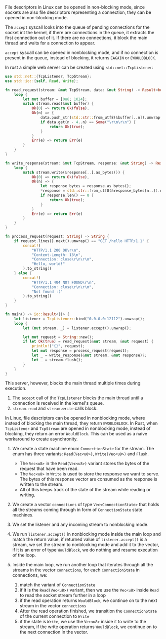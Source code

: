 File descriptors in Linux can be opened in non-blocking mode, since sockets are also file descriptors representing a connection, they can be opened in non-blocking mode.

The `accept` syscall looks into the queue of pending connections for the socket int the kernel, if there are connections in the queue, it extracts the first connection out of it. If there are no connections, it block the main thread and waits for a connection to appear.

`accept` syscall can be opened in nonblocking mode, and if no connection is present in the queue, instead of blocking, it returns `EAGAIN` or `EWOULDBLOCK`.

In rust a simple web server can be created using `std::net::TcpListener`:
```rust
use std::net::{TcpListener, TcpStream};
use std::io::{self, Read, Write};

fn read_request(stream: &mut TcpStream, data: &mut String) -> Result<bool, io::Error> {
    loop {
        let mut buffer = [0u8; 1024];
        match stream.read(&mut buffer) {
            Ok(0) => return Ok(false),
            Ok(n) => {
                data.push_str(std::str::from_utf8(&buffer[..n]).unwrap());
                if data.get(n - 4..n) == Some("\r\n\r\n") {
                    return Ok(true);
                }
            }
            Err(e) => return Err(e)
        }
    }
}

fn write_response(stream: &mut TcpStream, response: &mut String) -> Result<bool, io::Error> {
    loop {
        match stream.write(&response[..].as_bytes()) {
            Ok(0) => return Ok(false),
            Ok(n) => {
                let response_bytes = response.as_bytes();
                *response = std::str::from_utf8(&response_bytes[n..]).unwrap().to_string();
                if response.len() == 0 {
                    return Ok(true);
                }
            }
            Err(e) => return Err(e)
        }
    }
}

fn process_request(request: String) -> String {
    if request.lines().next().unwrap() == "GET /hello HTTP/1.1" {
        concat!(
            "HTTP/1.1 200 OK\r\n",
            "Content-Length: 13\n",
            "Connection: close\r\n\r\n",
            "Hello, world!"
        ).to_string()
    } else {
        concat!(
            "HTTP/1.1 404 NOT FOUND\r\n",
            "Connection: close\r\n\r\n",
            "Not found :("
        ).to_string()
    }
}

fn main() -> io::Result<()> {
    let listener = TcpListener::bind("0.0.0.0:12112").unwrap();
    loop {
        let (mut stream, _) = listener.accept().unwrap();

        let mut request = String::new();
        if let Ok(true) = read_request(&mut stream, &mut request) {
            println!("{}", request);
            let mut response = process_request(request);
            let _ = write_response(&mut stream, &mut response)?;
            let _ = stream.flush();
        }
    }
}
```

This server, however, blocks the main thread multiple times during execution.
1. The `accept` call of the `TcpListener` blocks the main thread until a connection is received in the kernel's queue.
2. `stream.read` and `stream.write` calls block.

In Linux, file descriptors can be opened in nonblocking mode, where instead of blocking the main thread, they return `EWOULDBLOCK`. In Rust, when `TcpListener` and `TcpStream` are opened in nonblocking mode, instead of blocking, they return an error `WouldBlock`. This can be used as a naive workaround to create asynchronity.

1. We create a state machine enum `ConnectionState` for the stream. The enum has three variants: `Read(Vec<u8>)`, `Write(Vec<u8>)` and `Flush`.
	- The `Vec<u8>` in the `Read(Vec<u8>)` variant stores the bytes of the request that have been read.
	- The `Vec<u8>` in `Write` is used to store the response we want to serve. The bytes of this response vector are consumed as the response is written to the stream.
	- All of this keeps track of the state of the stream while reading or writing.
	
2. We create a vector `connections` of type `Vec<ConnectionState>` that holds all the streams coming through in form of `ConnectionState` state machines.

3. We set the listener and any incoming stream to nonblocking mode.

4. We run `listener.accept()` in nonblocking mode inside the main loop and match the return value, if returned value of `listener.accept()` is a stream, we set the stream to nonblocking mode and add it to the vector, if it is an error of type `WouldBlock`, we do nothing and resume execution of the loop.

5. Inside the main loop, we run another loop that iterates through all the streams in the vector `connections`, for each `ConnectionState` in connections, we:
	1. match the variant of `ConnectionState`
	2. if it is the `Read(Vec<u8>)` variant, then we use the `Vec<u8>` inside `Read` to read the socket stream further in a loop
	3. if the read operation returns `WouldBlock`, we continue on to the next stream in the vector `connections`
	4. After the read operation finished, we transition the `ConnectionState` of the current connection to `Write`
	5. if the state is `Write`, we use the `Vec<u8>` inside it to write to the stream, if the write operation returns `WouldBlock`, we continue on to the next connection in the vector.